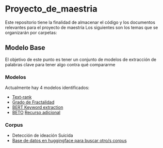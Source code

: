 # Proyecto_de_maestria
Este repositorio tiene la finalidad de almacenar el código y los documentos relevantes para el proyecto de maestría
Los siguientes son los temas que se organizarán por carpetas:

## Modelo Base
El objetivo de este punto es tener un conjunto de modelos de extracción de palabras clave para tener algo contra qué compararme

### Modelos
Actualmente hay 4 modelos identificados:
- [Text-rank](https://colab.research.google.com/drive/10neo-3-qclFLlZFpI1gdbhExc_Xmj9C6 "colab")
- [Grado de Fractalidad](https://colab.research.google.com/drive/10neo-3-qclFLlZFpI1gdbhExc_Xmj9C6 "colab")
- [BERT Keyword extraction](https://huggingface.co/yanekyuk/bert-keyword-extractor "huggingface") 
- [BETO](https://huggingface.co/dccuchile/bert-base-spanish-wwm-uncased "huggingface")   [Recurso adicional](https://github.com/dccuchile/beto "github")

### Corpus
- Detección de ideación Suicida
- [Base de datos en huggingface para buscar otro/s corpus](https://huggingface.co/datasets?modality=modality:text&sort=trending)

